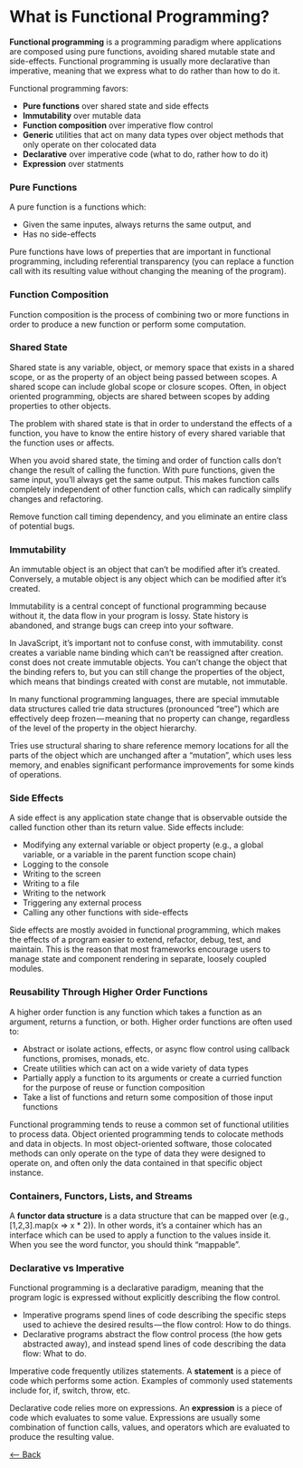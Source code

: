 # What is Functional Programming?

**Functional programming** is a programming paradigm where applications are composed using pure functions, avoiding shared mutable state and side-effects. Functional programming is usually more declarative than imperative, meaning that we express what to do rather than how to do it.

Functional programming favors:

* **Pure functions** over shared state and side effects
* **Immutability** over mutable data
* **Function composition** over imperative flow control
* **Generic** utilities that act on many data types over object methods that only operate on ther colocated data
* **Declarative** over imperative code (what to do, rather how to do it)
* **Expression** over statments

### Pure Functions

A pure function is a functions which:

* Given the same inputes, always returns the same output, and
* Has no side-effects

Pure functions have lows of preperties that are important in functional programming, including referential transparency (you can replace a function call with its resulting value without changing the meaning of the program).

### Function Composition

Function composition is the process of combining two or more functions in order to produce a new function or perform some computation.

### Shared State

Shared state is any variable, object, or memory space that exists in a shared scope, or as the property of an object being passed between scopes. A shared scope can include global scope or closure scopes. Often, in object oriented programming, objects are shared between scopes by adding properties to other objects.

The problem with shared state is that in order to understand the effects of a function, you have to know the entire history of every shared variable that the function uses or affects.

When you avoid shared state, the timing and order of function calls don’t change the result of calling the function. With pure functions, given the same input, you’ll always get the same output. This makes function calls completely independent of other function calls, which can radically simplify changes and refactoring.

Remove function call timing dependency, and you eliminate an entire class of potential bugs.

### Immutability

An immutable object is an object that can’t be modified after it’s created. Conversely, a mutable object is any object which can be modified after it’s created.

Immutability is a central concept of functional programming because without it, the data flow in your program is lossy. State history is abandoned, and strange bugs can creep into your software.

In JavaScript, it’s important not to confuse const, with immutability. const creates a variable name binding which can’t be reassigned after creation. const does not create immutable objects. You can’t change the object that the binding refers to, but you can still change the properties of the object, which means that bindings created with const are mutable, not immutable.

In many functional programming languages, there are special immutable data structures called trie data structures (pronounced “tree”) which are effectively deep frozen — meaning that no property can change, regardless of the level of the property in the object hierarchy.

Tries use structural sharing to share reference memory locations for all the parts of the object which are unchanged after a “mutation”, which uses less memory, and enables significant performance improvements for some kinds of operations.

### Side Effects

A side effect is any application state change that is observable outside the called function other than its return value. Side effects include:

* Modifying any external variable or object property (e.g., a global variable, or a variable in the parent function scope chain)
* Logging to the console
* Writing to the screen
* Writing to a file
* Writing to the network
* Triggering any external process
* Calling any other functions with side-effects

Side effects are mostly avoided in functional programming, which makes the effects of a program easier to extend, refactor, debug, test, and maintain. This is the reason that most frameworks encourage users to manage state and component rendering in separate, loosely coupled modules.

### Reusability Through Higher Order Functions

A higher order function is any function which takes a function as an argument, returns a function, or both. Higher order functions are often used to:

* Abstract or isolate actions, effects, or async flow control using callback functions, promises, monads, etc.
* Create utilities which can act on a wide variety of data types
* Partially apply a function to its arguments or create a curried function for the purpose of reuse or function composition
* Take a list of functions and return some composition of those input functions

Functional programming tends to reuse a common set of functional utilities to process data. Object oriented programming tends to colocate methods and data in objects. In most object-oriented software, those colocated methods can only operate on the type of data they were designed to operate on, and often only the data contained in that specific object instance.

### Containers, Functors, Lists, and Streams

A **functor data structure** is a data structure that can be mapped over (e.g., [1,2,3].map(x => x * 2)). In other words, it’s a container which has an interface which can be used to apply a function to the values inside it. When you see the word functor, you should think “mappable”.

### Declarative vs Imperative

Functional programming is a declarative paradigm, meaning that the program logic is expressed without explicitly describing the flow control.

* Imperative programs spend lines of code describing the specific steps used to achieve the desired results — the flow control: How to do things.
* Declarative programs abstract the flow control process (the how gets abstracted away), and instead spend lines of code describing the data flow: What to do.

Imperative code frequently utilizes statements. A **statement** is a piece of code which performs some action. Examples of commonly used statements include for, if, switch, throw, etc.

Declarative code relies more on expressions. An **expression** is a piece of code which evaluates to some value. Expressions are usually some combination of function calls, values, and operators which are evaluated to produce the resulting value.

[<-- Back](./readme.md)
